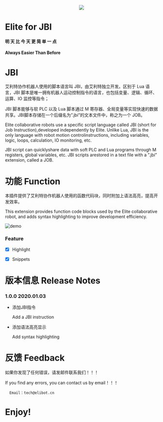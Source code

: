 <div align=center> <img src="https://s3.ax1x.com/2021/01/03/sCYgBD.png" /> </div>

# **Elite for JBI**

#### 				**明 天 比 今 天 更 简 单 一 点**																	

#### 				Always Easier Than Before



# JBI

艾利特协作机器人使用的脚本语言叫 JBI，由艾利特独立开发。区别于 Lua 语言，JBI 脚本是唯一拥有机器人运动控制指令的语言，也包括变量、逻辑、循环、运算、IO 监控等指令；

JBI 脚本能够与软 PLC 以及 Lua 脚本通过 M 寄存器、全局变量等实现快速的数据共享。JBI脚本存储在一个后缀名为”.jbi”的文本文件中，称之为一个 JOB。

Elite collaborative robots use a specific script language called JBI (short for Job Instruction),developed independently by Elite. Unlike Lua, JBI is the only language with robot motion controlinstructions, including variables, logic, loops, calculation, IO monitoring, etc.

 JBI script can quicklyshare data with soft PLC and Lua programs through M registers, global variables, etc. JBI scripts arestored in a text file with a ”.jbi” extension, called a JOB.



# 功能	Function

本插件提供了艾利特协作机器人使用的函数代码块，同时附加上语法高亮，提高开发效率。

This extension provides function code blocks used by the Elite collaborative robot, and adds syntax highlighting to improve development efficiency.

![demo](https://s3.ax1x.com/2021/01/03/sCYn0g.gif)

### Feature

- [x]  Highlight
- [x]  Snippets



# 版本信息	Release Notes

### 1.0.0	2020.01.03

- 添加JBI指令

  Add a JBI instruction

- 添加语法高亮显示

  Add syntax highlighting
  
  
# 反馈	Feedback

如果你发现了任何错误，请发邮件联系我们！！！

If you find any errors, you can contact us by email！！！

```
  Email：tech@elibot.cn
```



# **Enjoy**!